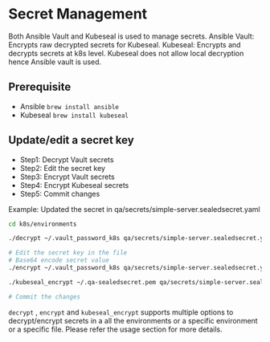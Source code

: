 # Secret Management

Both Ansible Vault and Kubeseal is used to manage secrets.
Ansible Vault: Encrypts raw decrypted secrets for Kubeseal.
Kubeseal: Encrypts and decrypts secrets at k8s level. Kubeseal does not allow local decryption hence Ansible vault is used.

## Prerequisite
* Ansible `brew install ansible`
* Kubeseal `brew install kubeseal`

## Update/edit a secret key
* Step1: Decrypt Vault secrets
* Step2: Edit the secret key
* Step3: Encrypt Vault secrets
* Step4: Encrypt Kubeseal secrets
* Step5: Commit changes

Example: Updated the secret in qa/secrets/simple-server.sealedsecret.yaml
```bash
cd k8s/environments

./decrypt ~/.vault_password_k8s qa/secrets/simple-server.sealedsecret.yaml.decrypted.vault

# Edit the secret key in the file
# Base64 encode secret value
./encrypt ~/.vault_password_k8s qa/secrets/simple-server.sealedsecret.yaml

./kubeseal_encrypt ~/.qa-sealedsecret.pem qa/secrets/simple-server.sealedsecret.yaml.decrypted

# Commit the changes
```

`decrypt` , `encrypt` and `kubeseal_encrypt` supports multiple options to decrypt/encrypt secrets in a all the environments or a specific environment or a specific file. Please refer the usage section for more details.
